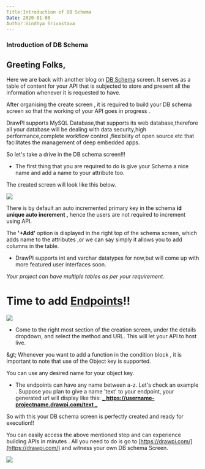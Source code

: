 ```yaml
---
Title:Introduction of DB Schema
Date: 2020-01-08
Author:Vindhya Srivastava
---
```

### Introduction of DB Schema

## Greeting Folks,

Here we are back with another blog on [DB Schema](https://developer.matomo.org/guides/database-schema) screen. It serves as a table of content for your API that is subjected to store and present all the information whenever it is requested to have.

After organising the create screen , it is required to build your DB schema screen so that the working of your API goes in progress .

DrawPI supports MySQL Database,that supports its web database,therefore all your database will be dealing with data security,high performance,complete workflow control ,flexibility of open source etc that facilitates the management of deep embedded apps.

So let&#39;s take a drive in the DB schema screen!!!

- The first thing that you are required to do is give your Schema a nice name and add a name to your attribute too.

The created screen will look like this below.

![]([Imgur](https://i.imgur.com/aSjubJT.png))

There is by default an auto incremented primary key in the schema **id unique auto increment ,** hence the users are not required to increment using API.

The **&#39;+Add&#39;** option is displayed in the right top of the schema screen, which adds name to the attributes ,or we can say simply it allows you to add columns in the table.

- DrawPI supports int and varchar datatypes for now,but will come up with more featured user interfaces soon.

_Your project can have multiple tables as per your requirement._

# Time to add [Endpoints](https://smartbear.com/learn/performance-monitoring/api-endpoints/#:~:text=Simply%20put%2C%20an%20endpoint%20is,of%20a%20server%20or%20service.&amp;text=The%20place%20that%20APIs%20send,lives%2C%20is%20called%20an%20endpoint.)!!

![](RackMultipart20200717-4-14ryi6_html_ea61cd223e546db8.gif)

- Come to the right most section of the creation screen, under the details dropdown, and select the method and URL. This will let your API to host live.

\&gt; Whenever you want to add a function in the condition block , it is important to note that use of the Object key is supported.

You can use any desired name for your object key.

- The endpoints can have any name between a-z. Let&#39;s check an example . Suppose you plan to give a name &#39;text&#39; to your endpoint, your generated url will display like this: [_ **https://username-projectname.drawpi.com/text** _](https://username-projectname.drawpi.com/text)

So with this your DB schema screen is perfectly created and ready for execution!!

You can easily access the above mentioned step and can experience building APIs in minutes . All you need to do is go to [https://drawpi.com/](https://drawpi.com/) and witness your own DB schema Screen.

![](RackMultipart20200717-4-14ryi6_html_6c943c55b475f090.gif)
